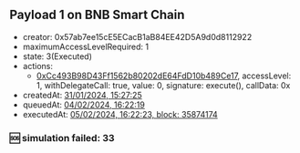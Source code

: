 ## Payload 1 on BNB Smart Chain

- creator: 0x57ab7ee15cE5ECacB1aB84EE42D5A9d0d8112922
- maximumAccessLevelRequired: 1
- state: 3(Executed)
- actions:
  - [0xCc493B98D43Ff1562b80202dE64FdD10b489Ce17](https://bscscan.com/address/0xCc493B98D43Ff1562b80202dE64FdD10b489Ce17), accessLevel: 1, withDelegateCall: true, value: 0, signature: execute(), callData: 0x
- createdAt: [31/01/2024, 15:27:25](https://bscscan.com/tx/0xa7b31dc40c4653f3eb76e11db5e035a61d8fea44309ef2fa968d1e1453eadeab)
- queuedAt: [04/02/2024, 16:22:19](https://bscscan.com/tx/0x0208e7a1e3cf993ef4fad3d8420c4fdda8ccac53fbfaf9ffdd8fa39b6248b479)
- executedAt: [05/02/2024, 16:22:23, block: 35874174](https://bscscan.com/tx/0xce65caa9eababd3628daf8e226b84d98981999741d83a92146f245706370d5db)

### :sos: simulation failed: 33
